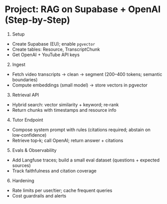 # Project: RAG on Supabase + OpenAI (Step‑by‑Step)

1) Setup
- Create Supabase (EU); enable `pgvector`
- Create tables: Resource, TranscriptChunk
- Get OpenAI + YouTube API keys

2) Ingest
- Fetch video transcripts → clean → segment (200–400 tokens; semantic boundaries)
- Compute embeddings (small model) → store vectors in pgvector

3) Retrieval API
- Hybrid search: vector similarity + keyword; re‑rank
- Return chunks with timestamps and resource info

4) Tutor Endpoint
- Compose system prompt with rules (citations required; abstain on low‑confidence)
- Retrieve top‑k; call OpenAI; return answer + citations

5) Evals & Observability
- Add Langfuse traces; build a small eval dataset (questions + expected sources)
- Track faithfulness and citation coverage

6) Hardening
- Rate limits per user/tier; cache frequent queries
- Cost guardrails and alerts
